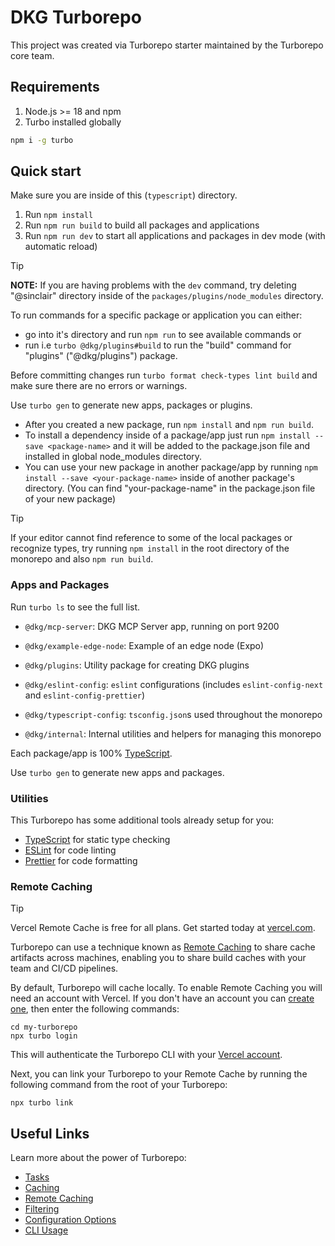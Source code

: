 # DKG Turborepo

This project was created via Turborepo starter maintained by the Turborepo core team.

## Requirements

1. Node.js >= 18 and npm
2. Turbo installed globally

```sh
npm i -g turbo
```

## Quick start

Make sure you are inside of this (`typescript`) directory.

1. Run `npm install`
2. Run `npm run build` to build all packages and applications
3. Run `npm run dev` to start all applications and packages in dev mode (with automatic reload)

> [!TIP]
> **NOTE:** If you are having problems with the `dev` command, try deleting "@sinclair" directory inside of the `packages/plugins/node_modules` directory.

To run commands for a specific package or application you can either:

- go into it's directory and run `npm run` to see available commands or
- run i.e `turbo @dkg/plugins#build` to run the "build" command for "plugins" ("@dkg/plugins") package.

Before committing changes run `turbo format check-types lint build` and make sure there are no errors or warnings.

Use `turbo gen` to generate new apps, packages or plugins.

- After you created a new package, run `npm install` and `npm run build`.
- To install a dependency inside of a package/app just run `npm install --save <package-name>`
  and it will be added to the package.json file and installed in global node_modules directory.
- You can use your new package in another package/app by running `npm install --save <your-package-name>` inside of another package's directory. (You can find "your-package-name" in the package.json file of your new package)

> [!TIP]
> If your editor cannot find reference to some of the local packages or recognize types, try running `npm install` in the root directory of the monorepo and also `npm run build`.

### Apps and Packages

Run `turbo ls` to see the full list.

- `@dkg/mcp-server`: DKG MCP Server app, running on port 9200
- `@dkg/example-edge-node`: Example of an edge node (Expo)

- `@dkg/plugins`: Utility package for creating DKG plugins
- `@dkg/eslint-config`: `eslint` configurations (includes `eslint-config-next` and `eslint-config-prettier`)
- `@dkg/typescript-config`: `tsconfig.json`s used throughout the monorepo
- `@dkg/internal`: Internal utilities and helpers for managing this monorepo

Each package/app is 100% [TypeScript](https://www.typescriptlang.org/).

Use `turbo gen` to generate new apps and packages.

### Utilities

This Turborepo has some additional tools already setup for you:

- [TypeScript](https://www.typescriptlang.org/) for static type checking
- [ESLint](https://eslint.org/) for code linting
- [Prettier](https://prettier.io) for code formatting

### Remote Caching

> [!TIP]
> Vercel Remote Cache is free for all plans. Get started today at [vercel.com](https://vercel.com/signup?/signup?utm_source=remote-cache-sdk&utm_campaign=free_remote_cache).

Turborepo can use a technique known as [Remote Caching](https://turborepo.com/docs/core-concepts/remote-caching) to share cache artifacts across machines, enabling you to share build caches with your team and CI/CD pipelines.

By default, Turborepo will cache locally. To enable Remote Caching you will need an account with Vercel. If you don't have an account you can [create one](https://vercel.com/signup?utm_source=turborepo-examples), then enter the following commands:

```
cd my-turborepo
npx turbo login
```

This will authenticate the Turborepo CLI with your [Vercel account](https://vercel.com/docs/concepts/personal-accounts/overview).

Next, you can link your Turborepo to your Remote Cache by running the following command from the root of your Turborepo:

```
npx turbo link
```

## Useful Links

Learn more about the power of Turborepo:

- [Tasks](https://turborepo.com/docs/crafting-your-repository/running-tasks)
- [Caching](https://turborepo.com/docs/crafting-your-repository/caching)
- [Remote Caching](https://turborepo.com/docs/core-concepts/remote-caching)
- [Filtering](https://turborepo.com/docs/crafting-your-repository/running-tasks#using-filters)
- [Configuration Options](https://turborepo.com/docs/reference/configuration)
- [CLI Usage](https://turborepo.com/docs/reference/command-line-reference)
